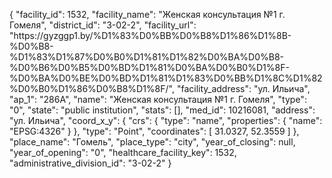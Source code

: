 {
    "facility_id": 1532,
    "facility_name": "Женская консультация №1 г. Гомеля",
    "district_id": "3-02-2",
    "facility_url": "https:\/\/gyzggp1.by\/%D1%83%D0%BB%D0%B8%D1%86%D1%8B-%D0%B8-%D1%83%D1%87%D0%B0%D1%81%D1%82%D0%BA%D0%B8-%D0%B6%D0%B5%D0%BD%D1%81%D0%BA%D0%B0%D1%8F-%D0%BA%D0%BE%D0%BD%D1%81%D1%83%D0%BB%D1%8C%D1%82%D0%B0%D1%86%D0%B8%D1%8F\/",
    "facility_address": "ул. Ильича",
    "ap_1": "286А",
    "name": "Женская консультация №1 г. Гомеля",
    "type": "0",
    "state": "public institution",
    "stats": [],
    "med_id": 10216081,
    "address": "ул. Ильича",
    "coord_x_y": {
        "crs": {
            "type": "name",
            "properties": {
                "name": "EPSG:4326"
            }
        },
        "type": "Point",
        "coordinates": [
            31.0327,
            52.3559
        ]
    },
    "place_name": "Гомель",
    "place_type": "city",
    "year_of_closing": null,
    "year_of_opening": "0",
    "healthcare_facility_key": 1532,
    "administrative_division_id": "3-02-2"
}